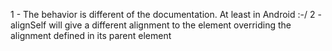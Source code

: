 1 - The behavior is different of the documentation. At least in Android :-/
2 - alignSelf will give a different alignment to the element overriding the
alignment defined in its parent element 

